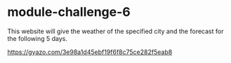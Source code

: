 # module-challenge-6
This website will give the weather of the specified city and the forecast for the following 5 days.







https://gyazo.com/3e98a1d45ebf19f6f8c75ce282f5eab8
